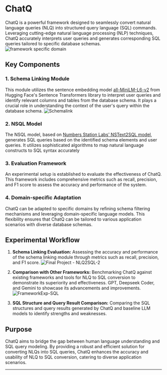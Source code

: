 # ChatQ 

ChatQ is a powerful framework designed to seamlessly convert natural language queries (NLQ) into structured query language (SQL) commands. Leveraging cutting-edge natural language processing (NLP) techniques, ChatQ accurately interprets user queries and generates corresponding SQL queries tailored to specific database schemas.
![framework specific domain](https://github.com/ThanawatTP/ChatQ/assets/126886304/7d813c5b-6363-4986-baba-e499386b9d1e)

## Key Components

### 1. Schema Linking Module
This module utilizes the sentence embedding model [all-MiniLM-L6-v2](https://huggingface.co/sentence-transformers/all-MiniLM-L6-v2) from Hugging Face's Sentence Transformers library to interpret user queries and identify relevant columns and tables from the database schema. It plays a crucial role in understanding the context of the user's query within the database schema.
![Schemalink](https://github.com/ThanawatTP/ChatQ/assets/126886304/8534b70e-3495-4a35-bf5d-8911aadd59a9)

### 2. NSQL Model
The NSQL model, based on [Numbers Station Labs' NSText2SQL model](https://huggingface.co/NumbersStation/nsql-350M), generates SQL queries based on the identified schema elements and user queries. It utilizes sophisticated algorithms to map natural language constructs to SQL syntax accurately

### 3. Evaluation Framework
An experimental setup is established to evaluate the effectiveness of ChatQ. This framework includes comprehensive metrics such as recall, precision, and F1 score to assess the accuracy and performance of the system.

### 4. Domain-specific Adaptation
ChatQ can be adapted to specific domains by refining schema filtering mechanisms and leveraging domain-specific language models. This flexibility ensures that ChatQ can be tailored to various application scenarios with diverse database schemas.

## Experimental Workflow

1. **Schema Linking Evaluation:** Assessing the accuracy and performance of the schema linking module through metrics such as recall, precision, and F1 score.
![Final Project - NLQ2SQL-2](https://github.com/ThanawatTP/ChatQ/assets/126886304/24d70069-a591-4cb1-a154-dab8431d20a6)

2. **Comparison with Other Frameworks:** Benchmarking ChatQ against existing frameworks and tools for NLQ to SQL conversion to demonstrate its superiority and effectiveness.
GPT, Deepseek Coder, and Gemini to showcase its advancements and improvements.
![FrameworkExp-SQL](https://github.com/ThanawatTP/ChatQ/assets/126886304/bbd8e11a-bcc5-486d-9e90-58178aeb2b93)

4. **SQL Structure and Query Result Comparison:** Comparing the SQL structures and query results generated by ChatQ and baseline LLM models to identify strengths and weaknesses.

## Purpose

ChatQ aims to bridge the gap between human language understanding and SQL query modeling. By providing a robust and efficient solution for converting NLQs into SQL queries, ChatQ enhances the accuracy and usability of NLQ to SQL conversion, catering to diverse application scenarios.

---

